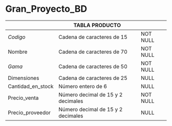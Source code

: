 # Gran_Proyecto_BD

|                   |          TABLA PRODUCTO            |          |
|-------------------|------------------------------------|----------|
| *Codigo*            | Cadena de caracteres de 15         | NOT NULL |
| Nombre            | Cadena de caracteres de 70         | NOT NULL |
| _Gama_              | Cadena de caracteres de 50         | NOT NULL |
| Dimensiones       | Cadena de caracteres de 25         | NULL     |
| Cantidad_en_stock | Número entero de 6                 | NULL     |
| Precio_venta      | Número decimal de 15 y 2 decimales | NOT NULL |
| Precio_proveedor  | Número decimal de 15 y 2 decimales | NULL     |
